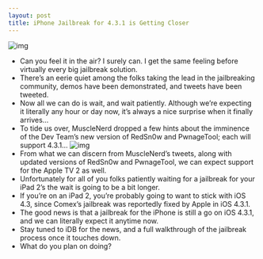 ```yaml
---
layout: post
title: iPhone Jailbreak for 4.3.1 is Getting Closer
---
```

![img](http://media.idownloadblog.com/wp-content/uploads/2011/03/iOS-4.3.1-jailbreak-pwnagetool.png)
* Can you feel it in the air? I surely can. I get the same feeling before virtually every big jailbreak solution.
* There’s an eerie quiet among the folks taking the lead in the jailbreaking community, demos have been demonstrated, and tweets have been tweeted.
* Now all we can do is wait, and wait patiently. Although we’re expecting it literally any hour or day now, it’s always a nice surprise when it finally arrives…
* To tide us over, MuscleNerd dropped a few hints about the imminence of the Dev Team’s new version of RedSn0w and PwnageTool; each will support 4.3.1…
![img](http://media.idownloadblog.com/wp-content/uploads/2011/04/MuscleNerd-tweets-4.3.1-Jailbreak-Status.png)
* From what we can discern from MuscleNerd’s tweets, along with updated versions of RedSn0w and PwnageTool, we can expect support for the Apple TV 2 as well.
* Unfortunately for all of you folks patiently waiting for a jailbreak for your iPad 2’s the wait is going to be a bit longer.
* If you’re on an iPad 2, you’re probably going to want to stick with iOS 4.3, since Comex’s jailbreak was reportedly fixed by Apple in iOS 4.3.1.
* The good news is that a jailbreak for the iPhone is still a go on iOS 4.3.1, and we can literally expect it anytime now.
* Stay tuned to iDB for the news, and a full walkthrough of the jailbreak process once it touches down.
* What do you plan on doing?

